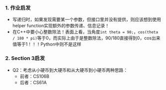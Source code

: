 ### 1. 作业启发

- 写递归时，如果发现需要某一个参数，但接口里并没有提供，则应该想到使用helper function实现额外的参数传递、信息记录！
- 在C++中要小心整数除法！表面上看，当角度`int theta = 90;`，`cos(theta / 180 * pi)`等于0，而实际上由于是整数除法，90/180直接得到0，cos出来值等于1！！！Python中则不是这样

### 2. Section 3启发

- Q2：考虑从小硬币到大硬币和从大硬币到小硬币两种思路：
  - 前者：CS106B
  - 后者：CS61A